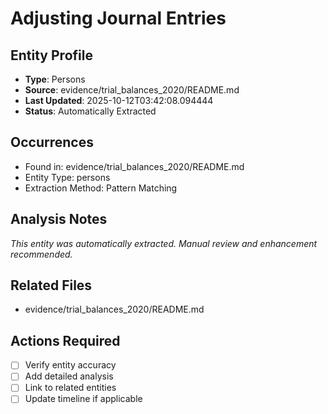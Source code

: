 # Adjusting Journal Entries

## Entity Profile
- **Type**: Persons
- **Source**: evidence/trial_balances_2020/README.md
- **Last Updated**: 2025-10-12T03:42:08.094444
- **Status**: Automatically Extracted

## Occurrences
- Found in: evidence/trial_balances_2020/README.md
- Entity Type: persons
- Extraction Method: Pattern Matching

## Analysis Notes
*This entity was automatically extracted. Manual review and enhancement recommended.*

## Related Files
- evidence/trial_balances_2020/README.md

## Actions Required
- [ ] Verify entity accuracy
- [ ] Add detailed analysis
- [ ] Link to related entities
- [ ] Update timeline if applicable
